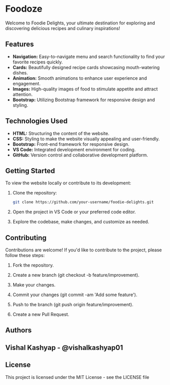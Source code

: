 # Foodoze

Welcome to Foodie Delights, your ultimate destination for exploring and discovering delicious recipes and culinary inspirations!

## Features

- **Navigation:** Easy-to-navigate menu and search functionality to find your favorite recipes quickly.
- **Cards:** Beautifully designed recipe cards showcasing mouth-watering dishes.
- **Animation:** Smooth animations to enhance user experience and engagement.
- **Images:** High-quality images of food to stimulate appetite and attract attention.
- **Bootstrap:** Utilizing Bootstrap framework for responsive design and styling.

## Technologies Used

- **HTML:** Structuring the content of the website.
- **CSS:** Styling to make the website visually appealing and user-friendly.
- **Bootstrap:** Front-end framework for responsive design.
- **VS Code:** Integrated development environment for coding.
- **GitHub:** Version control and collaborative development platform.

## Getting Started

To view the website locally or contribute to its development:

1. Clone the repository:
   ```bash
   git clone https://github.com/your-username/foodie-delights.git

2. Open the project in VS Code or your preferred code editor.

3. Explore the codebase, make changes, and customize as needed.

## Contributing

Contributions are welcome! If you'd like to contribute to the project, please follow these steps:

1. Fork the repository.

2. Create a new branch (git checkout -b feature/improvement).

3. Make your changes.

4. Commit your changes (git commit -am 'Add some feature').

5. Push to the branch (git push origin feature/improvement).

6. Create a new Pull Request.

## Authors
## Vishal Kashyap - @vishalkashyap01

## License
This project is licensed under the MIT License - see the LICENSE file

